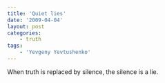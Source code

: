 ```yaml
---
title: 'Quiet lies'
date: '2009-04-04'
layout: post
categories:
    - truth
tags:
    - 'Yevgeny Yevtushenko'
---
```


When truth is replaced by silence, the silence is a lie.